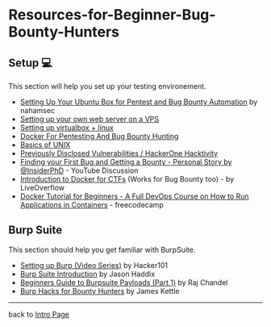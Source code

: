 # Resources-for-Beginner-Bug-Bounty-Hunters

## Setup 💻
This section will help you set up your testing environement.
- [Setting Up Your Ubuntu Box for Pentest and Bug Bounty Automation](https://www.youtube.com/watch?v=YhUiAH5SIqk) by nahamsec
- [Setting up your own web server on a VPS](https://www.linux.com/learn/easy-lamp-server-installation)
- [Setting up virtualbox + linux](https://linuxconfig.org/how-to-install-kali-linux-on-virtualbox)
- [Docker For Pentesting And Bug Bounty Hunting](https://www.youtube.com/watch?v=5G6tA8Q9AuQ)
- [Basics of UNIX](https://lifehacker.com/5633909/who-needs-a-mouse-learn-to-use-the-command-line-for-almost-anything)
- [Previously Disclosed Vulnerabilities / HackerOne Hacktivity](https://hackerone.com/hacktivity)
- [Finding your First Bug and Getting a Bounty - Personal Story by @InsiderPhD](https://www.youtube.com/watch?v=iEDoIEBD7gM) - YouTube Discussion
- [Introduction to Docker for CTFs](https://www.youtube.com/watch?v=cPGZMt4cJ0I) (Works for Bug Bounty too) - by LiveOverflow
- [Docker Tutorial for Beginners - A Full DevOps Course on How to Run Applications in Containers](https://www.youtube.com/watch?v=fqMOX6JJhGo) - freecodecamp
## Burp Suite
This section should help you get familiar with BurpSuite.
- [Setting up Burp (Video Series)](https://www.hacker101.com/playlists/burp_suite) by Hacker101
- [Burp Suite Introduction](https://github.com/bugcrowd/bugcrowd_university/blob/master/An_introduction_to_Burp_Suite/Bugcrowd%20University%20-%20Burp%20Suite%20Introduction.pdf) by Jason Haddix
- [Beginners Guide to Burpsuite Payloads (Part 1)](https://www.hackingarticles.in/beginners-guide-burpsuite-payloads-part-1/) by Raj Chandel
- [Burp Hacks for Bounty Hunters](https://www.youtube.com/watch?v=boHIjDHGmIo) by James Kettle
---
back to [Intro Page](/README.md)